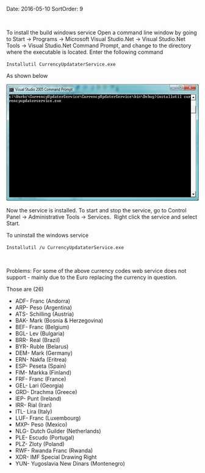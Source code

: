 Date: 2016-05-10
SortOrder: 9

 

To install the build windows service Open a command line window by going to Start -&gt; Programs -&gt; Microsoft Visual Studio.Net -&gt; Visual Studio.Net Tools -&gt; Visual Studio.Net Command Prompt, and change to the directory where the executable is located. Enter the following command

 `Installutil CurrencyUpdataterService.exe` 

As shown below

 <img src="../CurrencyUpdater_files/image001.jpg" id="Picture 19" width="605" height="304" /> 

Now the service is installed. To start and stop the service, go to Control Panel -&gt; Administrative Tools -&gt; Services.  Right click the service and select Start.

To uninstall the windows service

 `Installutil /u CurrencyUpdataterService.exe` 

 

Problems: For some of the above currency codes web service does not support - mainly due to the Euro replacing the currency in question.

Those are (26)

-   ADF- Franc (Andorra)
-   ARP- Peso (Argentina)
-   ATS- Schilling (Austria)
-   BAK- Mark (Bosnia & Herzegovina)
-   BEF- Franc (Belgium)
-   BGL- Lev (Bulgaria)
-   BRR- Real (Brazil)
-   BYR- Ruble (Belarus)
-   DEM- Mark (Germany)
-   ERN- Nakfa (Eritrea)
-   ESP- Peseta (Spain)
-   FIM- Markka (Finland)
-   FRF- Franc (France)
-   GEL- Lari (Georgia)
-   GRD- Drachma (Greece)
-   IEP- Punt (Ireland)
-   IRR- Rial (Iran)
-   ITL- Lira (Italy)
-   LUF- Franc (Luxembourg)
-   MXP- Peso (Mexico)
-   NLG- Dutch Guilder (Netherlands)
-   PLE- Escudo (Portugal)
-   PLZ- Zloty (Poland)
-   RWF- Rwanda Franc (Rwanda)
-   XDR- IMF Special Drawing Right
-   YUN- Yugoslavia New Dinars (Montenegro)
